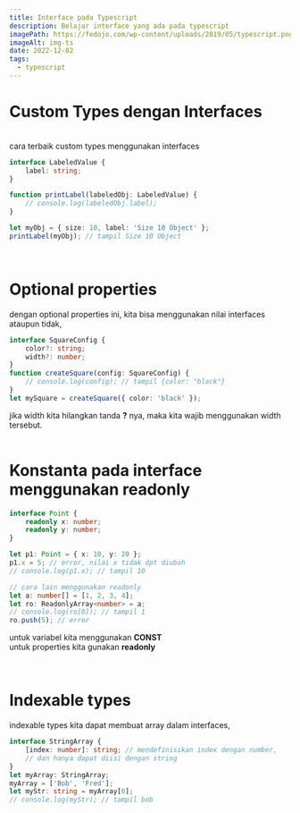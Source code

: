 ```yaml
---
title: Interface pada Typescript
description: Belajar interface yang ada pada typescript
imagePath: https://fedojo.com/wp-content/uploads/2019/05/typescript.png
imageAlt: img-ts
date: 2022-12-02
tags:
  - typescript
---
```


# Custom Types dengan Interfaces

<br>
cara terbaik custom types menggunakan interfaces

```ts
interface LabeledValue {
	label: string;
}

function printLabel(labeledObj: LabeledValue) {
	// console.log(labeledObj.label);
}

let myObj = { size: 10, label: 'Size 10 Object' };
printLabel(myObj); // tampil Size 10 Object
```

<br>

# Optional properties

dengan optional properties ini, kita bisa menggunakan
nilai interfaces ataupun tidak,

```ts
interface SquareConfig {
	color?: string;
	width?: number;
}
function createSquare(config: SquareConfig) {
	// console.log(config); // tampil {color: "black"}
}
let mySquare = createSquare({ color: 'black' });
```

jika width kita hilangkan tanda **?** nya, maka kita wajib
menggunakan width tersebut.
<br><br>

# Konstanta pada interface menggunakan readonly

```ts
interface Point {
	readonly x: number;
	readonly y: number;
}

let p1: Point = { x: 10, y: 20 };
p1.x = 5; // error, nilai x tidak dpt diubah
// console.log(p1.x); // tampil 10

// cara lain menggunakan readonly
let a: number[] = [1, 2, 3, 4];
let ro: ReadonlyArray<number> = a;
// console.log(ro[0]); // tampil 1
ro.push(5); // error
```

untuk variabel kita menggunakan **CONST**
<br>
untuk properties kita gunakan **readonly**

<br>

# Indexable types

indexable types kita dapat membuat array dalam interfaces, <br>

```ts
interface StringArray {
	[index: number]: string; // mendefinisikan index dengan number,
	// dan hanya dapat diisi dengan string
}
let myArray: StringArray;
myArray = ['Bob', 'Fred'];
let myStr: string = myArray[0];
// console.log(myStr); // tampil bob
```

<br>
